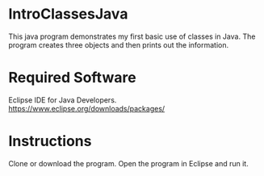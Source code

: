 # IntroClassesJava
This java program demonstrates my first basic use of classes in Java. The program creates three
objects and then prints out the information.

# Required Software
Eclipse IDE for Java Developers.
https://www.eclipse.org/downloads/packages/

# Instructions 
Clone or download the program. Open the program in Eclipse and run it.
